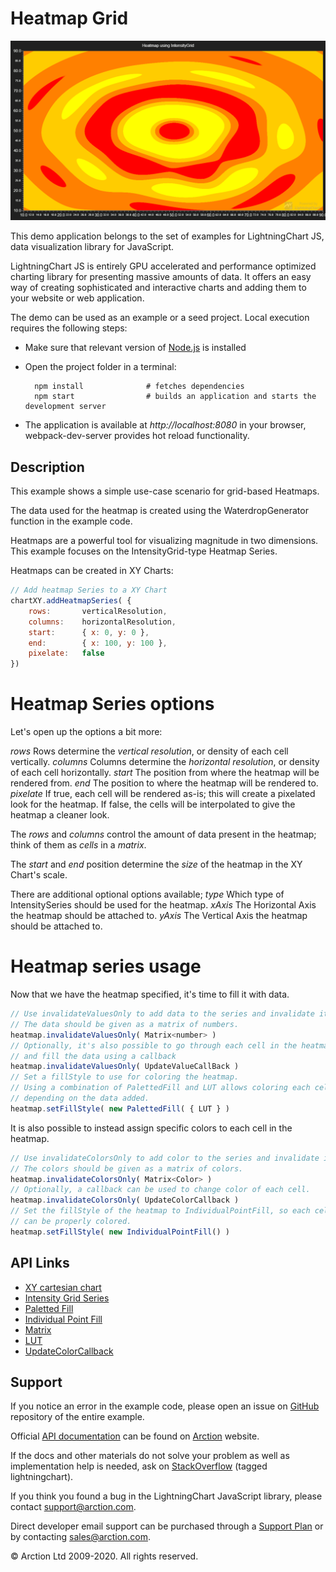 # Heatmap Grid

![Heatmap Grid](heatmapGrid.png)

This demo application belongs to the set of examples for LightningChart JS, data visualization library for JavaScript.

LightningChart JS is entirely GPU accelerated and performance optimized charting library for presenting massive amounts of data. It offers an easy way of creating sophisticated and interactive charts and adding them to your website or web application.

The demo can be used as an example or a seed project. Local execution requires the following steps:

- Make sure that relevant version of [Node.js](https://nodejs.org/en/download/) is installed
- Open the project folder in a terminal:

        npm install              # fetches dependencies
        npm start                # builds an application and starts the development server

- The application is available at *http://localhost:8080* in your browser, webpack-dev-server provides hot reload functionality.


## Description

This example shows a simple use-case scenario for grid-based Heatmaps.

The data used for the heatmap is created using the WaterdropGenerator function in the example code.

Heatmaps are a powerful tool for visualizing magnitude in two dimensions. This example focuses on the IntensityGrid-type Heatmap Series.

Heatmaps can be created in XY Charts:

```javascript
// Add heatmap Series to a XY Chart
chartXY.addHeatmapSeries( {
    rows:       verticalResolution,
    columns:    horizontalResolution,
    start:      { x: 0, y: 0 },
    end:        { x: 100, y: 100 },
    pixelate:   false
})
```

# Heatmap Series options
Let's open up the options a bit more:

*rows*
Rows determine the *vertical resolution*, or density of each cell vertically.
*columns*
Columns determine the *horizontal resolution*, or density of each cell horizontally.
*start*
The position from where the heatmap will be rendered from.
*end*
The position to where the heatmap will be rendered to.
*pixelate*
If true, each cell will be rendered as-is; this will create a pixelated look for the heatmap.
If false, the cells will be interpolated to give the heatmap a cleaner look.

The *rows* and *columns* control the amount of data present in the heatmap; think of them as *cells* in a *matrix*.

The *start* and *end* position determine the *size* of the heatmap in the XY Chart's scale.

There are additional optional options available;
*type*
Which type of IntensitySeries should be used for the heatmap.
*xAxis*
The Horizontal Axis the heatmap should be attached to.
*yAxis*
The Vertical Axis the heatmap should be attached to.

# Heatmap series usage
Now that we have the heatmap specified, it's time to fill it with data.

```javascript
// Use invalidateValuesOnly to add data to the series and invalidate it.
// The data should be given as a matrix of numbers.
heatmap.invalidateValuesOnly( Matrix<number> )
// Optionally, it's also possible to go through each cell in the heatmap
// and fill the data using a callback
heatmap.invalidateValuesOnly( UpdateValueCallBack )
// Set a fillStyle to use for coloring the heatmap.
// Using a combination of PalettedFill and LUT allows coloring each cell
// depending on the data added.
heatmap.setFillStyle( new PalettedFill( { LUT } )
```

It is also possible to instead assign specific colors to each cell in the heatmap.
```javascript
// Use invalidateColorsOnly to add color to the series and invalidate it.
// The colors should be given as a matrix of colors.
heatmap.invalidateColorsOnly( Matrix<Color> )
// Optionally, a callback can be used to change color of each cell.
heatmap.invalidateColorsOnly( UpdateColorCallback )
// Set the fillStyle of the heatmap to IndividualPointFill, so each cell
// can be properly colored.
heatmap.setFillStyle( new IndividualPointFill() )
```


## API Links

* [XY cartesian chart]
* [Intensity Grid Series]
* [Paletted Fill]
* [Individual Point Fill]
* [Matrix]
* [LUT]
* [UpdateColorCallback]


## Support

If you notice an error in the example code, please open an issue on [GitHub][0] repository of the entire example.

Official [API documentation][1] can be found on [Arction][2] website.

If the docs and other materials do not solve your problem as well as implementation help is needed, ask on [StackOverflow][3] (tagged lightningchart).

If you think you found a bug in the LightningChart JavaScript library, please contact support@arction.com.

Direct developer email support can be purchased through a [Support Plan][4] or by contacting sales@arction.com.

[0]: https://github.com/Arction/
[1]: https://www.arction.com/lightningchart-js-api-documentation/
[2]: https://www.arction.com
[3]: https://stackoverflow.com/questions/tagged/lightningchart
[4]: https://www.arction.com/support-services/

© Arction Ltd 2009-2020. All rights reserved.


[XY cartesian chart]: https://www.arction.com/lightningchart-js-api-documentation/v2.1.0/classes/chartxy.html
[Intensity Grid Series]: https://www.arction.com/lightningchart-js-api-documentation/v2.1.0/classes/intensitygridseries.html
[Paletted Fill]: https://www.arction.com/lightningchart-js-api-documentation/v2.1.0/classes/palettedfill.html
[Individual Point Fill]: https://www.arction.com/lightningchart-js-api-documentation/v2.1.0/classes/individualpointfill.html
[Matrix]: https://www.arction.com/lightningchart-js-api-documentation/v2.1.0/globals.html#matrix
[LUT]: https://www.arction.com/lightningchart-js-api-documentation/v2.1.0/classes/lut.html
[UpdateColorCallback]: https://www.arction.com/lightningchart-js-api-documentation/v2.1.0/globals.html#updatecolorcallback

